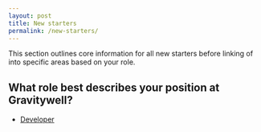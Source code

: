 ```yaml
---
layout: post
title: New starters
permalink: /new-starters/
---
```


This section outlines core information for all new starters before linking of into specific areas based on your role.

## What role best describes your position at Gravitywell?

- [Developer](/developers)